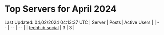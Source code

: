 # Top Servers for April 2024
Last Updated: 04/02/2024 04:13:37 UTC
| Server | Posts | Active Users |
| -- | -- | -- |
| [techhub.social](https://techhub.social/tags/PowerShell) | 3 | 3 |
